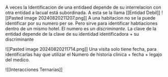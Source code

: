 A veces la Identificacion de una entidaed depende de su interrelacion con otra entidad a lacual está subordinada.  A esta se la llama [[Entidad Debil]]
![[Pasted image 20240820211207.png]]
A una habitacion no se la puede identificar por su numero per se. Pero sirve para identificar habtiaciones dentro de un mismo hotel.
El numero es un _discriminante_. La clave de la entidad depende de la clave de su identidad identificadora + su discriminante

![[Pasted image 20240820211714.png]]
Una visita solo tiene fecha, para identificarlas hay que utilizar el Numero de historia clinica + fecha + legajo del medico.

![[Interacciones Ternarias]]